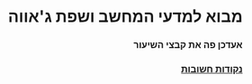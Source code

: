 <div dir="rtl">
  
# מבוא למדעי המחשב ושפת ג'אווה
### אעדכן פה את קבצי השיעור

### <a href="https://github.com/BuStRaMa/OpenU-IntroToJava/wiki"> נקודות חשובות </a>

</div>
